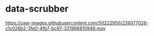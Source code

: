 # data-scrubber


https://user-images.githubusercontent.com/50222950/226077026-c1c026b2-3fe0-4fb7-bc97-331966810949.mov

